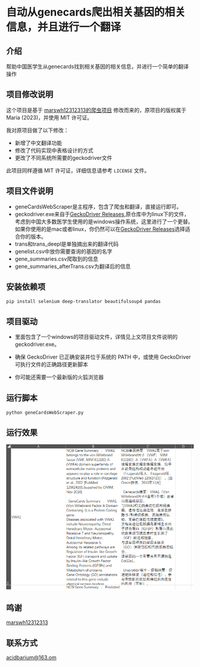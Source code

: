 # 自动从genecards爬出相关基因的相关信息，并且进行一个翻译

## 介绍

帮助中国医学生从genecards找到相关基因的相关信息，并进行一个简单的翻译操作


## 项目修改说明

这个项目是基于 [marswh12312313的爬虫项目](https://github.com/marswh12312313/GeneSumCrawler/tree/main) 修改而来的，原项目的版权属于 Maria (2023)，并使用 MIT 许可证。

我对原项目做了以下修改：
- 新增了中文翻译功能
- 修改了代码实现中表格设计的方式
- 更改了不同系统所需要的geckodriver文件

此项目同样遵循 MIT 许可证，详细信息请参考 `LICENSE` 文件。



## 项目文件说明

- geneCardsWebScraper是主程序，包含了爬虫和翻译，直接运行即可。
- geckodriver.exe来自于[GeckoDriver Releases](https://github.com/mozilla/geckodriver/releases),原仓库中为linux下的文件，考虑到中国大多数医学生使用的是windows操作系统，这里进行了一个更替。如果你使用的是mac或者linux，你仍然可以在[GeckoDriver Releases](https://github.com/mozilla/geckodriver/releases)选择适合你的版本。
- trans和trans_deepl是单独摘出来的翻译代码
- genelist.csv中放你需要查询的基因的名字
- gene_summaries.csv爬取到的信息
- gene_summaries_afterTrans.csv为翻译后的信息

## 安装依赖项
```
pip install selenium deep-translator beautifulsoup4 pandas
```

## 项目驱动
- 里面包含了一个windows的项目驱动文件，详情见上文项目文件说明的geckodriver.exe。

- 确保 GeckoDriver 已正确安装并位于系统的 PATH 中，或使用 GeckoDriver 可执行文件的正确路径更新脚本

- 你可能还需要一个最新版的火狐浏览器


## 运行脚本

```python
python geneCardsWebScraper.py
```

## 运行效果
![alt text](img/image.png)


## 鸣谢

[marswh12312313](https://github.com/marswh12312313)


## 联系方式

acidbarium@163.om